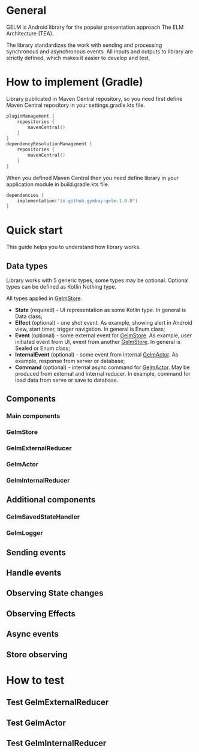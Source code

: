 # General

GELM is Android library for the popular presentation approach The ELM Architecture (TEA).

The library standardizes the work with sending and processing synchronous and asynchronous events.
All inputs and outputs to library are strictly defined, which makes it easier to develop and test.

# How to implement (Gradle)

Library publicated in Maven Central repository, so you need first define Maven Central repository in
your settings.gradle.kts file.

```kotlin
pluginManagement {
    repositories {
        mavenCentral()
    }
}
dependencyResolutionManagement {
    repositories {
        mavenCentral()
    }
}
```

When you defined Maven Central then you need define library in your application module in
build.gradle.kts file.

```kotlin
dependencies {
    implementation("io.github.gymbay:gelm:1.0.0")
}
```

# Quick start

This guide helps you to understand how library works.

## Data types

Library works with 5 generic types, some types may be optional.
Optional types can be defined as Kotlin Nothing type.

All types applied in [GelmStore](gelm/src/main/java/io/github/gymbay/gelm/GelmStore.kt).

- **State** (required) - UI representation as some Kotlin type. In general is Data class;
- **Effect** (optional) - one shot event. As example, showing alert in Android view, start timer,
  trigger navigation.
  In general is Enum class;
- **Event** (optional) - some external event
  for [GelmStore](gelm/src/main/java/io/github/gymbay/gelm/GelmStore.kt).
  As example, user initiated event from UI, event from
  another [GelmStore](gelm/src/main/java/io/github/gymbay/gelm/GelmStore.kt). In general is Sealed
  or Enum class;
- **InternalEvent** (optional) - some event from
  internal [GelmActor](gelm/src/main/java/io/github/gymbay/gelm/GelmActor.kt). As example, response
  from server or database;
- **Command** (optional) - internal async command
  for [GelmActor](gelm/src/main/java/io/github/gymbay/gelm/GelmActor.kt). May be produced from
  external and internal reducer. In example, command for load data from serve or save to database.

## Components

### Main components

### GelmStore

### GelmExternalReducer

### GelmActor

### GelmInternalReducer

## Additional components

### GelmSavedStateHandler

### GelmLogger

## Sending events

## Handle events

## Observing State changes

## Observing Effects

## Async events

## Store observing

# How to test

## Test GelmExternalReducer

## Test GelmActor

## Test GelmInternalReducer
